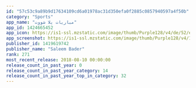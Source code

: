 ```yaml
---
id: "57c53c9a89b9d17634109cd6a01978ac31d350efa0f2885c0857940597a4f50b"
category: "Sports"
app_name: "مباريات يلا شووت"
app_id: 1424665452
app_icon: https://is1-ssl.mzstatic.com/image/thumb/Purple128/v4/de/52/e4/de52e4be-2bec-c1e2-c048-5d7dcbcd5c95/AppIcon-1x_U007emarketing-85-220-9.png/1024x1024bb.png
app_screenshot: https://is1-ssl.mzstatic.com/image/thumb/Purple128/v4/1f/ff/df/1fffdf50-50f8-671a-c7a2-f3a7ea1f05fb/pr_source.png/1242x2208bb.png
publisher_id: 1419619742
publisher_name: "Saleem Bader"
rank: 271
most_recent_release: 2018-08-10 00:00:00
release_count_in_past_year: 0
release_count_in_past_year_category: 14
release_count_in_past_year_top_in_category: 32
---
```

